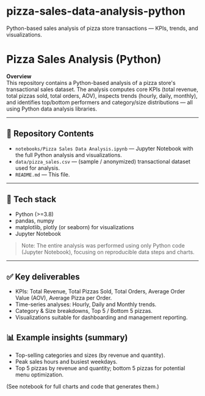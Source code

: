 # pizza-sales-data-analysis-python
Python-based sales analysis of pizza store transactions — KPIs, trends, and visualizations.

# Pizza Sales Analysis (Python)

**Overview**  
This repository contains a Python-based analysis of a pizza store's transactional sales dataset. The analysis computes core KPIs (total revenue, total pizzas sold, total orders, AOV), inspects trends (hourly, daily, monthly), and identifies top/bottom performers and category/size distributions — all using Python data analysis libraries. 

---

## 📁 Repository Contents
- `notebooks/Pizza Sales Data Analysis.ipynb` — Jupyter Notebook with the full Python analysis and visualizations.
- `data/pizza_sales.csv` — (sample / anonymized) transactional dataset used for analysis.
- `README.md` — This file.

---

## 🔧 Tech stack
- Python (>=3.8)
- pandas, numpy
- matplotlib, plotly (or seaborn) for visualizations
- Jupyter Notebook

> Note: The entire analysis was performed using only Python code (Jupyter Notebook), focusing on reproducible data steps and charts.

---

## ✅ Key deliverables

- KPIs: Total Revenue, Total Pizzas Sold, Total Orders, Average Order Value (AOV), Average Pizza per Order.
- Time-series analyses: Hourly, Daily and Monthly trends.
- Category & Size breakdowns, Top 5 / Bottom 5 pizzas.
- Visualizations suitable for dashboarding and management reporting.

## 📊 Example insights (summary)

- Top-selling categories and sizes (by revenue and quantity).
- Peak sales hours and busiest weekdays.
- Top 5 pizzas by revenue and quantity; bottom 5 pizzas for potential menu optimization.

(See notebook for full charts and code that generates them.)

